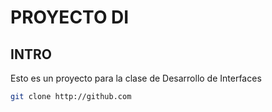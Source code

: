# PROYECTO DI

## INTRO

Esto es un proyecto para la clase de Desarrollo de Interfaces

```sh
git clone http://github.com